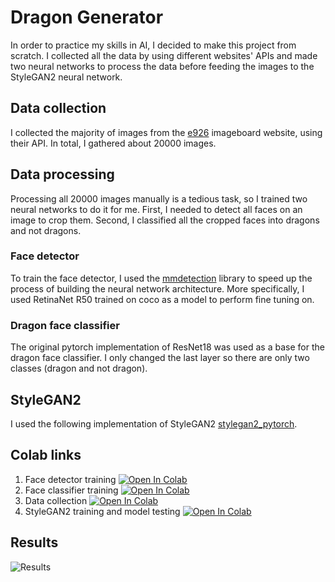 # Dragon Generator
In order to practice my skills in AI, I decided to make this project from scratch. I collected all the data by using different websites' APIs and made two neural networks to process the data before feeding the images to the StyleGAN2 neural network.

## Data collection
I collected the majority of images from the [e926](https://e926.net) imageboard website, using their API. In total, I gathered about 20000 images.

## Data processing
Processing all 20000 images manually is a tedious task, so I trained two neural networks to do it for me. First, I needed to detect all faces on an image to crop them. Second, I classified all the cropped faces into dragons and not dragons.

### Face detector
To train the face detector, I used the [mmdetection](https://github.com/open-mmlab/mmdetection) library to speed up the process of building the neural network architecture. More specifically, I used RetinaNet R50 trained on coco as a model to perform fine tuning on.

### Dragon face classifier
The original pytorch implementation of ResNet18 was used as a base for the dragon face classifier. I only changed the last layer so there are only two classes (dragon and not dragon).

## StyleGAN2
I used the following implementation of StyleGAN2 [stylegan2_pytorch](https://github.com/lucidrains/stylegan2-pytorch).

## Colab links
1. Face detector training [![Open In Colab](https://colab.research.google.com/assets/colab-badge.svg)](https://colab.research.google.com/drive/1gLNjXIWAP3kwQ7bwTy2GLHJ4M1XL11JA?usp=sharing)
2. Face classifier training [![Open In Colab](https://colab.research.google.com/assets/colab-badge.svg)](https://colab.research.google.com/drive/1SvVH4eBTtIf-bPefr44rUr6i9Gljh3Ce?usp=sharing)
3. Data collection [![Open In Colab](https://colab.research.google.com/assets/colab-badge.svg)](https://colab.research.google.com/drive/1Zv6-vklI_CpAlFB2k9HQpedKClW_KhBM?usp=sharing)
4. StyleGAN2 training and model testing [![Open In Colab](https://colab.research.google.com/assets/colab-badge.svg)](https://colab.research.google.com/drive/114eHMP7354KiCp8Xrffzacv6MUtWQNQL?usp=sharing)

## Results
![Results](https://i.imgur.com/bca5Nu7.png)

